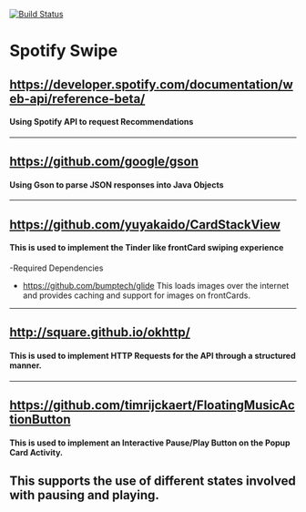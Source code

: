 [![Build Status](https://travis-ci.com/mhwilkes/spotify_swipe.svg?branch=master)](https://travis-ci.com/mhwilkes/spotify_swipe)
# Spotify Swipe
## https://developer.spotify.com/documentation/web-api/reference-beta/
#### Using Spotify API to request Recommendations
---
## https://github.com/google/gson
#### Using Gson to parse JSON responses into Java Objects
---
## https://github.com/yuyakaido/CardStackView
#### This is used to implement the Tinder like frontCard swiping experience
  -Required Dependencies
  * https://github.com/bumptech/glide
  This loads images over the internet and provides caching and support for images on frontCards.
---
## http://square.github.io/okhttp/
#### This is used to implement HTTP Requests for the API through a structured manner. 
---
## https://github.com/timrijckaert/FloatingMusicActionButton
#### This is used to implement an Interactive Pause/Play Button on the Popup Card Activity.
  This supports the use of different states involved with pausing and playing.
---
 
